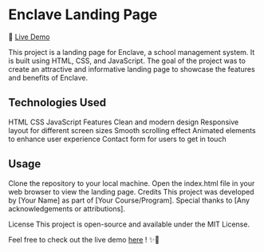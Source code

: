 # Enclave Landing Page
🔗 [Live Demo](https://nalugala-vc.github.io/enclave-Landing-page/)

This project is a landing page for Enclave, a school management system. It is built using HTML, CSS, and JavaScript. The goal of the project was to create an attractive and informative landing page to showcase the features and benefits of Enclave.

## Technologies Used
HTML
CSS
JavaScript
Features
Clean and modern design
Responsive layout for different screen sizes
Smooth scrolling effect
Animated elements to enhance user experience
Contact form for users to get in touch
## Usage
Clone the repository to your local machine.
Open the index.html file in your web browser to view the landing page.
Credits
This project was developed by [Your Name] as part of [Your Course/Program]. Special thanks to [Any acknowledgements or attributions].

License
This project is open-source and available under the MIT License.

Feel free to check out the live demo [here](https://nalugala-vc.github.io/enclave-Landing-page/)
! ✨🚀
